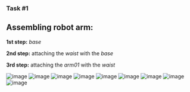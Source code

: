 ### Task #1
## Assembling robot arm:

**1st step:** _base_

**2nd step:** attaching the _waist_ with the _base_

**3rd step:** attaching the _arm01_ with the _waist_

![image](https://user-images.githubusercontent.com/85939115/122606360-7eb3c000-d081-11eb-9b1a-4b749468a5cd.png)
![image](https://user-images.githubusercontent.com/85939115/122606475-a9057d80-d081-11eb-9dbc-316656e1e667.png)
![image](https://user-images.githubusercontent.com/85939115/122606527-bcb0e400-d081-11eb-8be6-c78e8de2864e.png)
![image](https://user-images.githubusercontent.com/85939115/122606583-d81bef00-d081-11eb-889a-82243a0c9c41.png)
![image](https://user-images.githubusercontent.com/85939115/122606604-e66a0b00-d081-11eb-89d9-bbc933e0c9e7.png)
![image](https://user-images.githubusercontent.com/85939115/122606645-f5e95400-d081-11eb-9182-ad3d1c7b3b04.png)
![image](https://user-images.githubusercontent.com/85939115/122606696-06013380-d082-11eb-91d9-3b2ebc7cda52.png)
![image](https://user-images.githubusercontent.com/85939115/122606730-11ecf580-d082-11eb-9e67-d1c6eeaf54d2.png)
![image](https://user-images.githubusercontent.com/85939115/122607787-c9ced280-d083-11eb-8826-f544e2568368.png)
